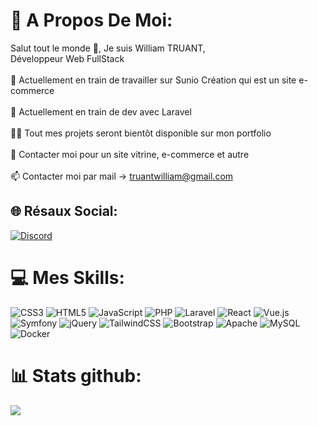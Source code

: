 # 💫 A Propos De Moi:
Salut tout le monde 👋, Je suis William TRUANT,<br>Développeur Web FullStack<br><br>🔭 Actuellement en train de travailler sur Sunio Création qui est un site e-commerce<br><br>🌱 Actuellement en train de dev avec Laravel<br><br>👨‍💻 Tout mes projets seront bientôt disponible sur mon portfolio<br><br>💬 Contacter moi pour un site vitrine, e-commerce et autre<br><br>📫 Contacter moi par mail -> truantwilliam@gmail.com<br>


## 🌐 Résaux Social:
[![Discord](https://img.shields.io/badge/Discord-%237289DA.svg?logo=discord&logoColor=white)](htttps://discord.gg/Limaï#6537) 

# 💻 Mes Skills:
![CSS3](https://img.shields.io/badge/css3-%231572B6.svg?style=for-the-badge&logo=css3&logoColor=white) ![HTML5](https://img.shields.io/badge/html5-%23E34F26.svg?style=for-the-badge&logo=html5&logoColor=white) ![JavaScript](https://img.shields.io/badge/javascript-%23323330.svg?style=for-the-badge&logo=javascript&logoColor=%23F7DF1E) ![PHP](https://img.shields.io/badge/php-%23777BB4.svg?style=for-the-badge&logo=php&logoColor=white) ![Laravel](https://img.shields.io/badge/laravel-%23FF2D20.svg?style=for-the-badge&logo=laravel&logoColor=white) ![React](https://img.shields.io/badge/react-%2320232a.svg?style=for-the-badge&logo=react&logoColor=%2361DAFB) ![Vue.js](https://img.shields.io/badge/vuejs-%2335495e.svg?style=for-the-badge&logo=vuedotjs&logoColor=%234FC08D) ![Symfony](https://img.shields.io/badge/symfony-%23000000.svg?style=for-the-badge&logo=symfony&logoColor=white) ![jQuery](https://img.shields.io/badge/jquery-%230769AD.svg?style=for-the-badge&logo=jquery&logoColor=white) ![TailwindCSS](https://img.shields.io/badge/tailwindcss-%2338B2AC.svg?style=for-the-badge&logo=tailwind-css&logoColor=white) ![Bootstrap](https://img.shields.io/badge/bootstrap-%23563D7C.svg?style=for-the-badge&logo=bootstrap&logoColor=white) ![Apache](https://img.shields.io/badge/apache-%23D42029.svg?style=for-the-badge&logo=apache&logoColor=white) ![MySQL](https://img.shields.io/badge/mysql-%2300f.svg?style=for-the-badge&logo=mysql&logoColor=white) ![Docker](https://img.shields.io/badge/docker-%230db7ed.svg?style=for-the-badge&logo=docker&logoColor=white)
# 📊 Stats github:
![](https://github-readme-stats.vercel.app/api?username=NOTLimai&theme=dark&hide_border=true&include_all_commits=false&count_private=false)<br/>
